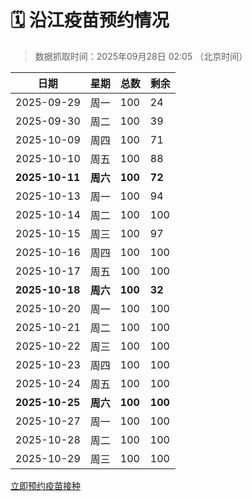 # 🗓️ 沿江疫苗预约情况

> 数据抓取时间：2025年09月28日 02:05 （北京时间）

| 日期 | 星期 | 总数 | 剩余 |
|------|------|------|------|
| 2025-09-29 | 周一 | 100 | 24 |
| 2025-09-30 | 周二 | 100 | 39 |
| 2025-10-09 | 周四 | 100 | 71 |
| 2025-10-10 | 周五 | 100 | 88 |
| **2025-10-11** | **周六** | **100** | **72** |
| 2025-10-13 | 周一 | 100 | 94 |
| 2025-10-14 | 周二 | 100 | 100 |
| 2025-10-15 | 周三 | 100 | 97 |
| 2025-10-16 | 周四 | 100 | 100 |
| 2025-10-17 | 周五 | 100 | 100 |
| **2025-10-18** | **周六** | **100** | **32** |
| 2025-10-20 | 周一 | 100 | 100 |
| 2025-10-21 | 周二 | 100 | 100 |
| 2025-10-22 | 周三 | 100 | 100 |
| 2025-10-23 | 周四 | 100 | 100 |
| 2025-10-24 | 周五 | 100 | 100 |
| **2025-10-25** | **周六** | **100** | **100** |
| 2025-10-27 | 周一 | 100 | 100 |
| 2025-10-28 | 周二 | 100 | 100 |
| 2025-10-29 | 周三 | 100 | 100 |


<div class="button-container">
<a class="btn" href="http://yfzweb.ishequ.net/#/login" target="_blank">立即预约疫苗接种</a>
</div>
